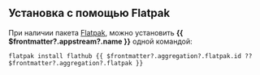 ## Установка c помощью Flatpak <Badge v-if="$frontmatter?.aggregation?.flatpak?.build === 'unoffical'" type="danger" text="Неофициальная сборка" />

При наличии пакета [Flatpak](/flatpak), можно установить **{{ $frontmatter?.appstream?.name }}** одной командой:

```shell-vue
flatpak install flathub {{ $frontmatter?.aggregation?.flatpak.id ?? $frontmatter?.aggregation?.flatpak }}
```

<!--@include: @apps/_parts/install/software-flatpak.md-->